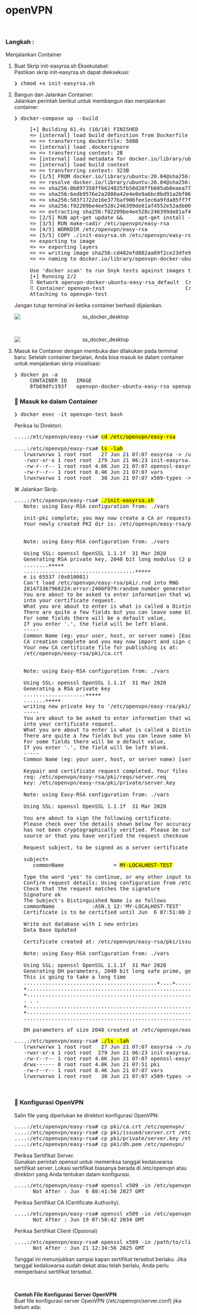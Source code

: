 # openVPN

&nbsp;

### Langkah : 
Menjalankan Container
1. Buat Skrip init-easyrsa.sh Eksekutabel: <br />
   Pastikan skrip init-easyrsa.sh dapat dieksekusi:
   <pre>
   ❯ chmod +x init-easyrsa.sh
   </pre>

2. Bangun dan Jalankan Container: <br />
   Jalankan perintah berikut untuk membangun dan menjalankan container:
   <pre>
   ❯ docker-compose up --build
   </pre>
   <pre>
        [+] Building 61.4s (10/10) FINISHED                                                                                                                                                                                    
        => [internal] load build definition from Dockerfile                                                                                       0.0s
        => => transferring dockerfile: 508B                                                                                                       0.0s
        => [internal] load .dockerignore                                                                                                          0.0s
        => => transferring context: 2B                                                                                                            0.0s
        => [internal] load metadata for docker.io/library/ubuntu:20.04                                                                            4.3s
        => [internal] load build context                                                                                                          0.0s
        => => transferring context: 323B                                                                                                          0.0s
        => [1/5] FROM docker.io/library/ubuntu:20.04@sha256:0b897358ff6624825fb50d20ffb605ab0eaea77ced0adb8c6a4b756513dec6fc                      14.8s
        => => resolve docker.io/library/ubuntu:20.04@sha256:0b897358ff6624825fb50d20ffb605ab0eaea77ced0adb8c6a4b756513dec6fc                      0.0s
        => => sha256:0b897358ff6624825fb50d20ffb605ab0eaea77ced0adb8c6a4b756513dec6fc 1.13kB / 1.13kB                                             0.0s
        => => sha256:6edb9576e2a2080a42e4e0e9a6bc0bd91a2bf06375f9832d400bf33841d35ece 424B / 424B                                                 0.0s
        => => sha256:583f1722e16e377baf906fee1ec6a9fda85ff7f3d13f536f912998601fd85ed8 2.31kB / 2.31kB                                             0.0s
        => => sha256:f02209be4ee528c246399de81af4552e52adb005a8a499815607b6b0d42746bf 25.97MB / 25.97MB                                           14.0s
        => => extracting sha256:f02209be4ee528c246399de81af4552e52adb005a8a499815607b6b0d42746bf                                                  0.7s
        => [2/5] RUN apt-get update &&     apt-get install -y openvpn easy-rsa &&     apt-get clean &&     rm -rf /var/lib/apt/lists/*            41.7s
        => [3/5] RUN make-cadir /etc/openvpn/easy-rsa                                                                                             0.1s
        => [4/5] WORKDIR /etc/openvpn/easy-rsa                                                                                                    0.0s 
        => [5/5] COPY ./init-easyrsa.sh /etc/openvpn/easy-rsa/                                                                                    0.0s 
        => exporting to image                                                                                                                     0.3s 
        => => exporting layers                                                                                                                    0.3s 
        => => writing image sha256:cd402efd882aa89f2ce23dfe93299c2bd3ba24436ec0bec978faf9c98023357c                                               0.0s 
        => => naming to docker.io/library/openvpn-docker-ubuntu-easy-rsa_openvpn                                                                  0.0s

        Use 'docker scan' to run Snyk tests against images to find vulnerabilities and learn how to fix them
        [+] Running 2/2
        ⠿ Network openvpn-docker-ubuntu-easy-rsa_default  Created                                                                                 0.0s
        ⠿ Container openvpn-test                          Created                                                                                 0.0s
        Attaching to openvpn-test   
   </pre>
   Jangan tutup terminal ini ketika container berhasil dijalankan.

   <div align="center">
      <img src="./gambar-petunjuk/ss_docker_desktop_001.png" alt="ss_docker_desktop" style="display: block; margin: 0 auto;">
   </div>

   &nbsp;

   <div align="center">
      <img src="./gambar-petunjuk/ss_docker_desktop_002.png" alt="ss_docker_desktop" style="display: block; margin: 0 auto;">
   </div>

3. Masuk ke Container dengan membuka dan dilakukan pada terminal baru:
   Setelah container berjalan, Anda bisa masuk ke dalam container untuk menjalankan skrip inisialisasi:
   <pre>
   ❯ docker ps -a
        CONTAINER ID   IMAGE                                    COMMAND   CREATED          STATUS          PORTS                    NAMES
        8fb69dfc193f   openvpn-docker-ubuntu-easy-rsa_openvpn   "bash"    17 minutes ago   Up 17 minutes   0.0.0.0:1194->1194/udp   openvpn-test
   </pre>
   ### 🔹 Masuk ke dalam Container
   <pre>
   ❯ docker exec -it openvpn-test bash
   </pre>
   Periksa Isi Direktori.
   <pre>
   ....:/etc/openvpn/easy-rsa# <mark>cd /etc/openvpn/easy-rsa</mark>

   ....:/etc/openvpn/easy-rsa# <mark>ls -lah</mark>
      lrwxrwxrwx 1 root root   27 Jun 21 07:07 easyrsa -> /usr/share/easy-rsa/easyrsa
      -rwxr-xr-x 1 root root  279 Jun 21 06:23 init-easyrsa.sh
      -rw-r--r-- 1 root root 4.6K Jun 21 07:07 openssl-easyrsa.cnf
      -rw-r--r-- 1 root root 8.4K Jun 21 07:07 vars
      lrwxrwxrwx 1 root root   30 Jun 21 07:07 x509-types -> /usr/share/easy-rsa/x509-types
   </pre>
   ⌘ Jalankan Skrip.
   <pre>
   ....:/etc/openvpn/easy-rsa# <mark>./init-easyrsa.sh</mark>
      Note: using Easy-RSA configuration from: ./vars

      init-pki complete; you may now create a CA or requests.
      Your newly created PKI dir is: /etc/openvpn/easy-rsa/pki


      Note: using Easy-RSA configuration from: ./vars

      Using SSL: openssl OpenSSL 1.1.1f  31 Mar 2020
      Generating RSA private key, 2048 bit long modulus (2 primes)
      ........+++++
      ....................................+++++
      e is 65537 (0x010001)
      Can't load /etc/openvpn/easy-rsa/pki/.rnd into RNG
      281473367968224:error:2406F079:random number generator:RAND_load_file:Cannot open file:../crypto/rand/randfile.c:98:Filename=/etc/openvpn/easy-rsa/pki/.rnd
      You are about to be asked to enter information that will be incorporated
      into your certificate request.
      What you are about to enter is what is called a Distinguished Name or a DN.
      There are quite a few fields but you can leave some blank
      For some fields there will be a default value,
      If you enter '.', the field will be left blank.
      -----
      Common Name (eg: your user, host, or server name) [Easy-RSA CA]:
      CA creation complete and you may now import and sign cert requests.
      Your new CA certificate file for publishing is at:
      /etc/openvpn/easy-rsa/pki/ca.crt


      Note: using Easy-RSA configuration from: ./vars

      Using SSL: openssl OpenSSL 1.1.1f  31 Mar 2020
      Generating a RSA private key
      ....................+++++
      .......+++++
      writing new private key to '/etc/openvpn/easy-rsa/pki/private/server.key.sXtcKOiK7S'
      -----
      You are about to be asked to enter information that will be incorporated
      into your certificate request.
      What you are about to enter is what is called a Distinguished Name or a DN.
      There are quite a few fields but you can leave some blank
      For some fields there will be a default value,
      If you enter '.', the field will be left blank.
      -----
      Common Name (eg: your user, host, or server name) [server]:MY-LOCALHOST-TEST

      Keypair and certificate request completed. Your files are:
      req: /etc/openvpn/easy-rsa/pki/reqs/server.req
      key: /etc/openvpn/easy-rsa/pki/private/server.key

      Note: using Easy-RSA configuration from: ./vars

      Using SSL: openssl OpenSSL 1.1.1f  31 Mar 2020

      You are about to sign the following certificate.
      Please check over the details shown below for accuracy. Note that this request
      has not been cryptographically verified. Please be sure it came from a trusted
      source or that you have verified the request checksum with the sender.

      Request subject, to be signed as a server certificate for 1080 days:

      subject=
         commonName                = <mark>MY-LOCALHOST-TEST</mark>

      Type the word 'yes' to continue, or any other input to abort.
      Confirm request details: Using configuration from /etc/openvpn/easy-rsa/pki/safessl-easyrsa.cnf
      Check that the request matches the signature
      Signature ok
      The Subject's Distinguished Name is as follows
      commonName            :ASN.1 12:'MY-LOCALHOST-TEST'
      Certificate is to be certified until Jun  6 07:51:00 2027 GMT (1080 days)

      Write out database with 1 new entries
      Data Base Updated

      Certificate created at: /etc/openvpn/easy-rsa/pki/issued/server.crt

      Note: using Easy-RSA configuration from: ./vars

      Using SSL: openssl OpenSSL 1.1.1f  31 Mar 2020
      Generating DH parameters, 2048 bit long safe prime, generator 2
      This is going to take a long time      
      ...........................................+....+.......+.............
      +.....................................................................
      +.....................................................................
      . . .
      +.....................................................................
      +.....................................................................
      ..........................................................++*++*++*++*

      DH parameters of size 2048 created at /etc/openvpn/easy-rsa/pki/dh.pem
   </pre>
   <pre>
   ....:/etc/openvpn/easy-rsa# <mark>./ls -lah</mark>
      lrwxrwxrwx 1 root root   27 Jun 21 07:07 easyrsa -> /usr/share/easy-rsa/easyrsa
      -rwxr-xr-x 1 root root  279 Jun 21 06:23 init-easyrsa.sh
      -rw-r--r-- 1 root root 4.6K Jun 21 07:07 openssl-easyrsa.cnf
      drwx------ 8 root root 4.0K Jun 21 07:51 pki
      -rw-r--r-- 1 root root 8.4K Jun 21 07:07 vars
      lrwxrwxrwx 1 root root   30 Jun 21 07:07 x509-types -> /usr/share/easy-rsa/x509-types      
   </pre>

   &nbsp;

   ### 🔹 Konfigurasi OpenVPN
   Salin file yang diperlukan ke direktori konfigurasi OpenVPN:
   <pre>
   ....:/etc/openvpn/easy-rsa# cp pki/ca.crt /etc/openvpn/
   ....:/etc/openvpn/easy-rsa# cp pki/issued/server.crt /etc/openvpn/
   ....:/etc/openvpn/easy-rsa# cp pki/private/server.key /etc/openvpn/
   ....:/etc/openvpn/easy-rsa# cp pki/dh.pem /etc/openvpn/
   </pre>
   Periksa Sertifikat Server.<br />
   Gunakan perintah openssl untuk memeriksa tanggal kedaluwarsa sertifikat server. Lokasi sertifikat biasanya berada di /etc/openvpn atau direktori yang Anda tentukan dalam konfigurasi.
   <pre>
   ....:/etc/openvpn/easy-rsa# openssl x509 -in /etc/openvpn/server.crt -text -noout | grep "Not After"
         Not After : Jun  6 08:41:50 2027 GMT
   </pre>
   Periksa Sertifikat CA (Certificate Authority).<br />
   <pre>
   ....:/etc/openvpn/easy-rsa# openssl x509 -in /etc/openvpn/ca.crt -text -noout | grep "Not After"
         Not After : Jun 19 07:50:42 2034 GMT
   </pre>
   Periksa Sertifikat Client (Opsional)
   <pre>
   ....:/etc/openvpn/easy-rsa# openssl x509 -in /path/to/client.crt -text -noout | grep "Not After"
         Not After : Jun 21 12:34:56 2025 GMT
   </pre>
   Tanggal ini menunjukkan sampai kapan sertifikat tersebut berlaku. Jika tanggal kedaluwarsa sudah dekat atau telah berlalu, Anda perlu memperbarui sertifikat tersebut.

   &nbsp;

   **Contoh File Konfigurasi Server OpenVPN** <br />
   Buat file konfigurasi server OpenVPN (/etc/openvpn/server.conf) jika belum ada: